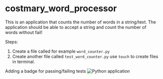 # costmary_word_processor
This is an application that counts the number of words in a string/text.
The application should be able to accept a string and count the number of words
without fail!

Steps:
1. Create a file called for example `word_counter.py`
2. Create another file called `test_word_counter.py`
    use `touch` to create files in terminal.

Adding a badge for passing/failing tests
![Python application](https://github.com/karianjahi/costmary_word_processor/workflows/Python%20application/badge.svg)


